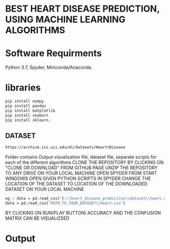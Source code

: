 # BEST HEART DISEASE PREDICTION, USING MACHINE LEARNING ALGORITHMS
#   Software Requirments
Python 3.7,
Spyder,
Miniconda/Anaconda.

# libraries
```bash
pip install numpy
pip install pandas
pip install matplotlib
pip install seaborn
pip install sklearn.
```

## DATASET 
```bash
https://archive.ics.uci.edu/ml/datasets/Heart+Disease
```

Folder contains Output visualization file, dataset file, separate scripts for each of the different algorithms
CLONE THE REPOSITORY BY CLICKING ON "CLONE OR DOWNLOAD" FROM GITHUB PAGE 
UNZIP THE REPOSITORY TO ANY DRIVE ON YOUR LOCAL MACHINE
OPEN SPYDER FROM START WINDOWS
OPEN GIVEN PYTHON SCRIPTS IN SPYDER 
CHANGE THE LOCATION OF THE DATASET TO LOCATION OF THE DOWNLOADED DATASET ON YOUR LOCAL MACHINE
```bash
eg : data = pd.read_csv('E:\\heart_disease_prediction\\dataset\\heart.csv')
data = pd.read_csv('PATH_TO_YOUR_DATASET\\heart.csv')
```
BY CLICKING ON RUN(PLAY BUTTON) ACCURACY AND THE CONFUSION MATRIX CAN BE VISUALIZSED

# Output 
